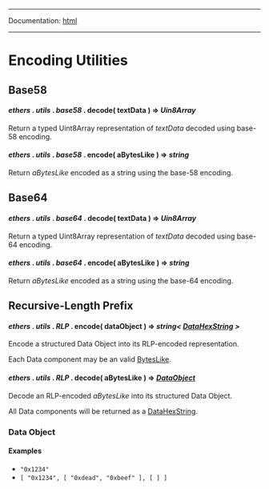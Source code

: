 -----

Documentation: [html](https://docs.ethers.io/)

-----

Encoding Utilities
==================

Base58
------

#### *ethers* . *utils* . *base58* . **decode**( textData ) => *Uin8Array*

Return a typed Uint8Array representation of *textData* decoded using base-58 encoding.


#### *ethers* . *utils* . *base58* . **encode**( aBytesLike ) => *string*

Return *aBytesLike* encoded as a string using the base-58 encoding.


Base64
------

#### *ethers* . *utils* . *base64* . **decode**( textData ) => *Uin8Array*

Return a typed Uint8Array representation of *textData* decoded using base-64 encoding.


#### *ethers* . *utils* . *base64* . **encode**( aBytesLike ) => *string*

Return *aBytesLike* encoded as a string using the base-64 encoding.


Recursive-Length Prefix
-----------------------

#### *ethers* . *utils* . *RLP* . **encode**( dataObject ) => *string< [DataHexString](/v5/api/utils/bytes/#DataHexString) >*

Encode a structured Data Object into its RLP-encoded representation.

Each Data component may be an valid [BytesLike](/v5/api/utils/bytes/#BytesLike).


#### *ethers* . *utils* . *RLP* . **decode**( aBytesLike ) => *[DataObject](/v5/api/utils/encoding/#rlp--dataobject)*

Decode an RLP-encoded *aBytesLike* into its structured Data Object.

All Data components will be returned as a [DataHexString](/v5/api/utils/bytes/#DataHexString).


### Data Object

#### **Examples**

- `"0x1234"` 
- `[ "0x1234", [ "0xdead", "0xbeef" ], [ ] ]` 




